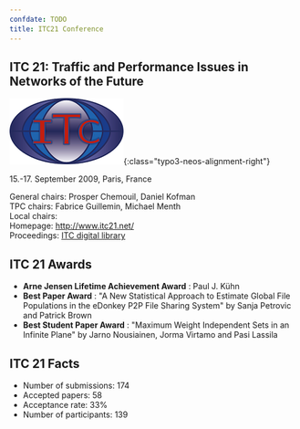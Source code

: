 ```yaml
---
confdate: TODO
title: ITC21 Conference
---
```


## ITC 21: Traffic and Performance Issues in Networks of the Future

![](/assets/Persistent/itc18-27-small.png){:class="typo3-neos-alignment-right"}

15.-17. September 2009, Paris, France

General chairs: Prosper Chemouil, Daniel Kofman<br/>
TPC chairs: Fabrice Guillemin, Michael Menth<br/>
Local chairs:<br/>
Homepage: <http://www.itc21.net/><br/>
Proceedings: [ITC digital library](/itc-library/itc21.html)

## ITC 21 Awards

  *  **Arne Jensen Lifetime Achievement Award** : Paul J. Kühn
  *  **Best Paper Award** : "A New Statistical Approach to Estimate Global File Populations in the eDonkey P2P File Sharing System" by Sanja Petrovic and Patrick Brown
  *  **Best Student Paper Award** : "Maximum Weight Independent Sets in an Infinite Plane" by Jarno Nousiainen, Jorma Virtamo and Pasi Lassila



## ITC 21 Facts

  * Number of submissions: 174
  * Accepted papers: 58
  * Acceptance rate: 33%
  * Number of participants: 139

